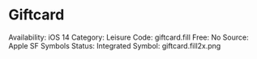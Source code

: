 # Giftcard

Availability: iOS 14
Category: Leisure
Code: giftcard.fill
Free: No
Source: Apple SF Symbols
Status: Integrated
Symbol: giftcard.fill2x.png